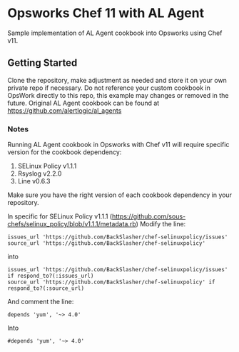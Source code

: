 # Opsworks Chef 11 with AL Agent

Sample implementation of AL Agent cookbook into Opsworks using Chef v11.

## Getting Started

Clone the repository, make adjustment as needed and store it on your own private repo if necessary. Do not reference your custom cookbook in OpsWork directly to this repo, this example may changes or removed in the future. Original AL Agent cookbook can be found at https://github.com/alertlogic/al_agents

### Notes
Running AL Agent cookbook in Opsworks with Chef v11 will require specific version for the cookbook dependency:
1. SELinux Policy v1.1.1
2. Rsyslog v2.2.0
3. Line v0.6.3

Make sure you have the right version of each cookbook dependency in your repository.

In specific for SELinux Policy v1.1.1 (https://github.com/sous-chefs/selinux_policy/blob/v1.1.1/metadata.rb)
Modify the line:
```
issues_url 'https://github.com/BackSlasher/chef-selinuxpolicy/issues'
source_url 'https://github.com/BackSlasher/chef-selinuxpolicy'
```
into
```
issues_url 'https://github.com/BackSlasher/chef-selinuxpolicy/issues' if respond_to?(:issues_url)
source_url 'https://github.com/BackSlasher/chef-selinuxpolicy' if respond_to?(:source_url)
```

And comment the line:
```
depends 'yum', '~> 4.0'
```
Into
```
#depends 'yum', '~> 4.0'
```

